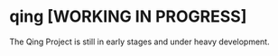 # qing [WORKING IN PROGRESS]
The Qing Project is still in early stages and under heavy development.
